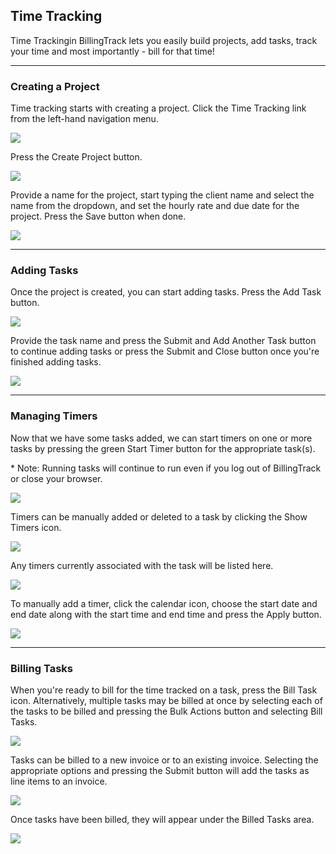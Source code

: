 Time Tracking
---

Time Trackingin BillingTrack lets you easily build projects, add tasks,
track your time and most importantly - bill for that time!

---

### Creating a Project

Time tracking starts with creating a project.
Click the Time Tracking link from the left-hand navigation menu.

[<img src="../img/time_tracking1_sm.png" class="img-responsive" />](../img/time_tracking1.png)

Press the Create Project button.

[<img src="../img/time_tracking_create_project1_sm.png" class="img-responsive" />](../img/time_tracking_create_project1.png)

Provide a name for the project, start typing the client name and select
the name from the dropdown, and set the hourly rate and due date for the
project. Press the Save button when done.

[<img src="../img/time_tracking_create_project2_sm.png" class="img-responsive" />](../img/time_tracking_create_project2.png)

---

### Adding Tasks

Once the project is created, you can start adding tasks. Press the
Add Task button.

[<img src="../img/time_tracking_add_task1_sm.png" class="img-responsive" />](../img/time_tracking_add_task1.png)

Provide the task name and press the Submit and Add Another Task button
to continue adding tasks or press the Submit and Close button once
you're finished adding tasks.

[<img src="../img/time_tracking_add_task2_sm.png" class="img-responsive" />](../img/time_tracking_add_task2.png)

---

### Managing Timers

Now that we have some tasks added, we can start timers on one or more
tasks by pressing the green Start Timer button for the appropriate
task(s).

\* Note: Running tasks will continue to run even if you log out of
BillingTrack or close your browser.

[<img src="../img/time_tracking_add_task3_sm.png" class="img-responsive" />](../img/time_tracking_add_task3.png)

Timers can be manually added or deleted to a task by clicking the Show
Timers icon.

[<img src="../img/time_tracking_task_timers1_sm.png" class="img-responsive" />](../img/time_tracking_task_timers1.png)

Any timers currently associated with the task will be listed here.

[<img src="../img/time_tracking_task_timers2_sm.png" class="img-responsive" />](../img/time_tracking_task_timers2.png)

To manually add a timer, click the calendar icon, choose the start date
and end date along with the start time and end time and press the Apply
button.

[<img src="../img/time_tracking_task_timers3_sm.png" class="img-responsive" />](../img/time_tracking_task_timers3.png)

---

### Billing Tasks

When you're ready to bill for the time tracked on a task, press the Bill
Task icon. Alternatively, multiple tasks may be billed at once by
selecting each of the tasks to be billed and pressing the Bulk Actions
button and selecting Bill Tasks.

[<img src="../img/time_tracking_bill_task1_sm.png" class="img-responsive" />](../img/time_tracking_bill_task1.png)

Tasks can be billed to a new invoice or to an existing invoice.
Selecting the appropriate options and pressing the Submit button will
add the tasks as line items to an invoice.

[<img src="../img/time_tracking_bill_task2_sm.png" class="img-responsive" />](../img/time_tracking_bill_task2.png)

Once tasks have been billed, they will appear under the Billed Tasks
area.

[<img src="../img/time_tracking_bill_task3_sm.png" class="img-responsive" />](../img/time_tracking_bill_task3.png)
